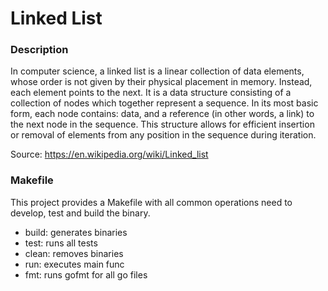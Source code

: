 # Linked List


### Description

In computer science, a linked list is a linear collection of data elements, 
whose order is not given by their physical placement in memory. 
Instead, each element points to the next. It is a data structure consisting of a 
collection of nodes which together represent a sequence. In its most basic form, 
each node contains: data, and a reference (in other words, a link) to the next node 
in the sequence. This structure allows for efficient insertion or removal of elements
 from any position in the sequence during iteration.

Source: https://en.wikipedia.org/wiki/Linked_list

### Makefile

This project provides a Makefile with all common operations need to develop, 
test and build the binary.

* build: generates binaries
* test: runs all tests
* clean: removes binaries
* run: executes main func
* fmt: runs gofmt for all go files
